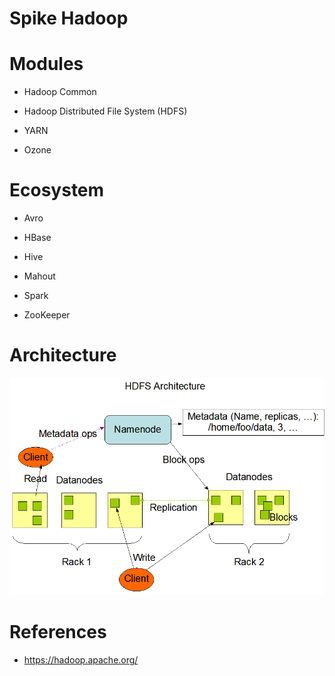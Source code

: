 # Spike Hadoop

# Modules

- Hadoop Common

- Hadoop Distributed File System (HDFS)

- YARN

- Ozone

# Ecosystem

- Avro

- HBase

- Hive

- Mahout

- Spark

- ZooKeeper

# Architecture

![HDFS Architecture](./hdfsarchitecture.png)


# References

- https://hadoop.apache.org/

